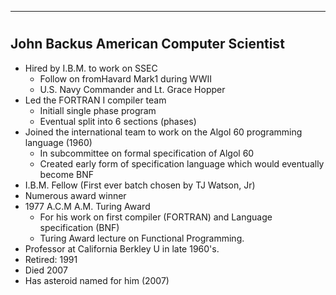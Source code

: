 ---
# 

## John Backus American Computer Scientist

- Hired by I.B.M. to work on SSEC
  * Follow on fromHavard Mark1 during WWII
  * U.S. Navy Commander and Lt. Grace Hopper
- Led the FORTRAN I compiler team
  * Initiall single phase program
  * Eventual split into 6 sections (phases)
- Joined the international team to work on the Algol 60 programming language (1960)
  * In subcommittee on formal specification of Algol 60
  * Created early  form of specification language which would eventually become BNF
- I.B.M. Fellow (First ever batch chosen by TJ Watson, Jr)
- Numerous award winner
- 1977 A.C.M A.M. Turing Award
  * For his work on first compiler (FORTRAN) and Language specification (BNF)
  * Turing Award lecture on Functional Programming.
- Professor at California Berkley U in late 1960's.
- Retired: 1991
- Died 2007
- Has asteroid named for him (2007)

